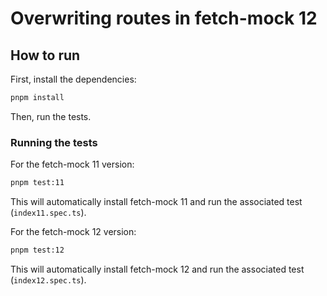 # Overwriting routes in fetch-mock 12

## How to run

First, install the dependencies:

```bash
pnpm install
```

Then, run the tests.

### Running the tests

For the fetch-mock 11 version:

```bash
pnpm test:11
```

This will automatically install fetch-mock 11 and run the associated test (`index11.spec.ts`).

For the fetch-mock 12 version:

```bash
pnpm test:12
```

This will automatically install fetch-mock 12 and run the associated test (`index12.spec.ts`).
